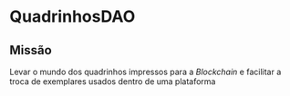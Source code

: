 # QuadrinhosDAO

## Missão
Levar o mundo dos quadrinhos impressos para a *Blockchain* e facilitar a troca de exemplares usados dentro de uma plataforma

